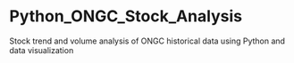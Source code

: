# Python_ONGC_Stock_Analysis
Stock trend and volume analysis of ONGC historical data using Python and data visualization

